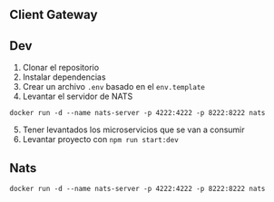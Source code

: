 ## Client Gateway

## Dev
1. Clonar el repositorio
2. Instalar dependencias
3. Crear un archivo `.env` basado en el `env.template`
4. Levantar el servidor de NATS 
```
docker run -d --name nats-server -p 4222:4222 -p 8222:8222 nats
```
5. Tener levantados los microservicios que se van a consumir
6. Levantar proyecto con `npm run start:dev`


## Nats
```
docker run -d --name nats-server -p 4222:4222 -p 8222:8222 nats
```